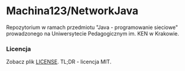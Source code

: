 # Machina123/NetworkJava
Repozytorium w ramach przedmiotu "Java - programowanie sieciowe" prowadzonego na Uniwersytecie Pedagogicznym im. KEN w Krakowie.

### Licencja
Zobacz plik [LICENSE](./LICENSE). TL;DR - licencja MIT.